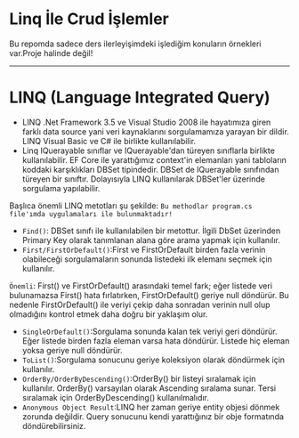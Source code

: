 # Linq İle Crud İşlemler
Bu repomda sadece ders ilerleyişimdeki işlediğim konuların örnekleri var.Proje halinde değil!

---

# LINQ (Language Integrated Query)
- LINQ .Net Framework 3.5 ve Visual Studio 2008 ile hayatımıza giren farklı data source yani veri kaynaklarını sorgulamamıza yarayan bir dildir. LINQ Visual Basic ve C# ile birlikte kullanılabilir.
- Linq IQuerayable sınıflar ve IQuerayable'dan türeyen sınıflarla birlikte kullanılabilir. EF Core ile yarattığımız context'in elemanları yani tabloların koddaki karşıklıkları DBSet tipindedir. DBSet de IQuerayable sınıfından türeyen bir sınıftır. Dolayısıyla LINQ kullanılarak DBSet'ler üzerinde sorgulama yapılabilir.

Başlıca önemli LINQ metotları şu şekilde: `Bu methodlar program.cs file'ımda uygulamaları ile bulunmaktadır!`

- `Find()`: DBSet sınıfı ile kullanılabilen bir metottur. İlgili DbSet üzerinden Primary Key olarak tanımlanan alana göre arama yapmak için kullanılır.
- `First/FirstOrDefault()`:First ve FirstOrDefault birden fazla verinin olabileceği sorgulamaların sonunda listedeki ilk elemanı seçmek için kullanılır.


`Önemli`: First() ve FirstOrDefault() arasındaki temel fark; eğer listede veri bulunamazsa First() hata fırlatırken, FirstOrDefault() geriye null döndürür. Bu nedenle FirstOrDefault() ile veriyi çekip daha sonradan verinin null olup olmadığını kontrol etmek daha doğru bir yaklaşım olur.

- `SingleOrDefault()`:Sorgulama sonunda kalan tek veriyi geri döndürür. Eğer listede birden fazla eleman varsa hata döndürür. Listede hiç eleman yoksa geriye null döndürür.
- `ToList()`:Sorgulama sonucunu geriye koleksiyon olarak döndürmek için kullanılır.
- `OrderBy/OrderByDescending()`:OrderBy() bir listeyi sıralamak için kullanılır. OrderBy() varsayılan olarak Ascending sıralama sunar. Tersi sıralamak için OrderByDescending() kullanılmalıdır.
- `Anonymous Object Result`:LINQ her zaman geriye entity objesi dönmek zorunda değildir. Query sonucunu kendi yarattığınız bir obje formatında döndürebilirsiniz.

